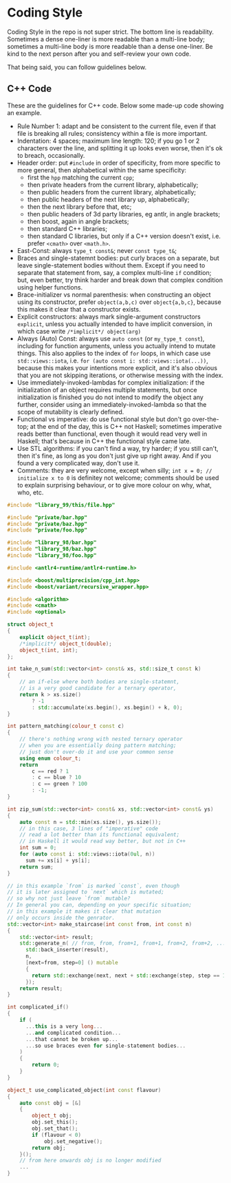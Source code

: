 # Coding Style

Coding Style in the repo is not super strict.
The bottom line is readability.
Sometimes a dense one-liner is more readable than a multi-line body;
sometimes a multi-line body is more readable than a dense one-liner.
Be kind to the next person after you and self-review your own code.

That being said, you can follow guidelines below.

## C++ Code

These are the guidelines for C++ code.
Below some made-up code showing an example.

* Rule Number 1: adapt and be consistent to the current file,
  even if that file is breaking all rules;
  consistency within a file is more important.
* Indentation: 4 spaces; maximum line length: 120;
  if you go 1 or 2 characters over the line,
  and splitting it up looks even worse,
  then it's ok to breach, occasionally.
* Header order:
  put `#include` in order of specificity,
  from more specific to more general,
  then alphabetical within the same specificity:
  * first the `hpp` matching the current `cpp`;
  * then private headers from the current library, alphabetically;
  * then public headers from the current library, alphabetically;
  * then public headers of the next library up, alphabetically;
  * then the next library before that, etc;
  * then public headers of 3d party libraries,
    eg antlr, in angle brackets;
  * then boost, again in angle brackets;
  * then standard C++ libraries;
  * then standard C libraries,
    but only if a C++ version doesn't exist,
    i.e. prefer `<cmath>` over `<math.h>`.
* East-Const: always `type_t const&`; never `const type_t&`;
* Braces and single-statemnt bodies:
  put curly braces on a separate,
  but leave single-statement bodies without them.
  Except if you need to separate that statement from, say,
  a complex multi-line `if` condition;
  but, even better, try think harder and break down that
  complex condition using helper functions.
* Brace-initializer vs normal parenthesis:
  when constructing an object using its constructor,
  prefer `object(a,b,c)` over `object{a,b,c}`,
  because this makes it clear that a constructor exists.
* Explicit constructors:
  always mark single-argument constructors `explicit`,
  unless you actually intended to have implicit conversion,
  in which case write `/*implicit*/ object(arg)`
* Always (Auto) Const:
  always use `auto const` (or `my_type_t const`),
  including for function arguments,
  unless you actually intend to mutate things.
  This also applies to the index of `for` loops,
  in which case use `std::views::iota`,
  i.e. `for (auto const i: std::views::iota(...))`,
  because this makes your intentions more explicit,
  and it's also obvious that you are not skipping iterations,
  or otherwise messing with the index.
* Use immediately-invoked-lambdas for complex initialization:
  if the initialization of an object requires multiple statements,
  but once initialization is finished you do not intend to modify
  the object any further, consider using an immediately-invoked-lambda
  so that the scope of mutability is clearly defined.
* Functional vs imperative:
  do use functional style but don't go over-the-top;
  at the end of the day, this is C++ not Haskell;
  sometimes imperative reads better than functional,
  even though it would read very well in Haskell;
  that's because in C++ the functional style came late.
* Use STL algorithms:
  if you can't find a way, try harder;
  if you still can't, then it's fine,
  as long as you don't just give up right away.
  And if you found a very complicated way, don't use it.
* Comments: they are very welcome, except when silly;
  `int x = 0; // initialize x to 0` is definitey not welcome;
  comments should be used to explain surprising behaviour,
  or to give more colour on why, what, who, etc.

```cpp
#include "library_99/this/file.hpp"

#include "private/bar.hpp"
#include "private/baz.hpp"
#include "private/foo.hpp"

#include "library_98/bar.hpp"
#include "library_98/baz.hpp"
#include "library_98/foo.hpp"

#include <antlr4-runtime/antlr4-runtime.h>

#include <boost/multiprecision/cpp_int.hpp>
#include <boost/variant/recursive_wrapper.hpp>

#include <algorithm>
#include <cmath>
#include <optional>

struct object_t
{
    explicit object_t(int);
    /*implicit*/ object_t(double);
    object_t(int, int);
};

int take_n_sum(std::vector<int> const& xs, std::size_t const k)
{
    // an if-else where both bodies are single-statemnt,
    // is a very good candidate for a ternary operator,
    return k > xs.size()
        ? -1
        : std::accumulate(xs.begin(), xs.begin() + k, 0);
}

int pattern_matching(colour_t const c)
{
    // there's nothing wrong with nested ternary operator
    // when you are essentially doing pattern matching;
    // just don't over-do it and use your common sense
    using enum colour_t;
    return
        c == red ? 1
        : c == blue ? 10
        : c == green ? 100
        : -1;
}

int zip_sum(std::vector<int> const& xs, std::vector<int> const& ys)
{
    auto const n = std::min(xs.size(), ys.size());
    // in this case, 3 lines of "imperative" code
    // read a lot better than its functional equivalent;
    // in Haskell it would read way better, but not in C++ 
    int sum = 0;
    for (auto const i: std::views::iota(0ul, n))
      sum += xs[i] + ys[i];
    return sum;
}

// in this example `from` is marked `const`, even though
// it is later assigned to `next` which is mutated;
// so why not just leave `from` mutable?
// In general you can, depending on your specific situation;
// in this example it makes it clear that mutation
// only occurs inside the genrator.
std::vector<int> make_staircase(int const from, int const n)
{
    std::vector<int> result;
    std::generate_n( // from, from, from+1, from+1, from+2, from+2, ...
      std::back_inserter(result),
      n,
      [next=from, step=0] () mutable
      {
        return std::exchange(next, next + std::exchange(step, step == 1 ? 0 : 1));
      });
    return result;
}

int complicated_if()
{
    if (
      ...this is a very long...
      ...and complicated condition...
      ...that cannot be broken up...
      ...so use braces even for single-statement bodies...
    )
    {
        return 0;
    }
}

object_t use_complicated_object(int const flavour)
{
    auto const obj = [&]
    {
        object_t obj;
        obj.set_this();
        obj.set_that();
        if (flavour < 0)
            obj.set_negative();
        return obj;
    }();
    // from here onwards obj is no longer modified
    ...
}
```
